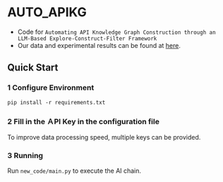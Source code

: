 # AUTO_APIKG
- Code for ``Automating API Knowledge Graph Construction through an LLM-Based Explore-Construct-Filter Framework``
- Our data and experimental results can be found at [here](https://drive.google.com/file/d/1g7lfC0dYPam1u2xXk7olSLBswiaYr_p1/view?usp=drive_link).

## Quick Start

### 1 Configure Environment
`pip install -r requirements.txt`

### 2 Fill in the ＡPI Key in the configuration file
To improve data processing speed, multiple keys can be provided.

### 3 Running
Run `new_code/main.py` to execute the AI chain.
